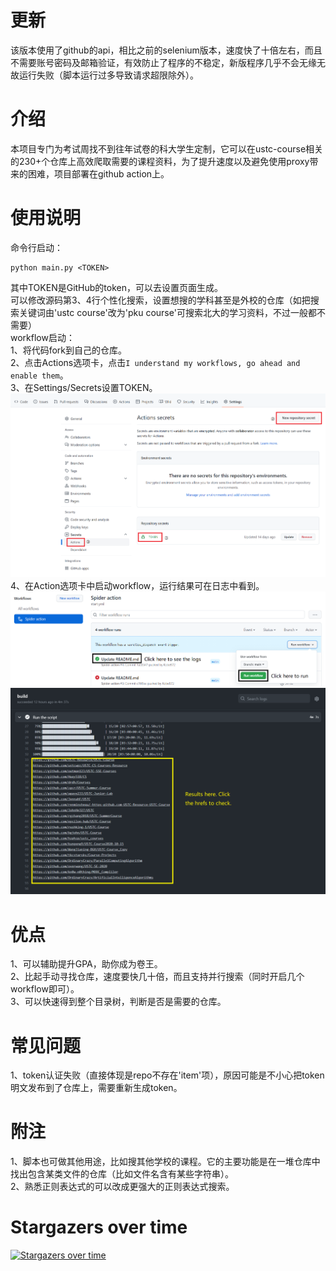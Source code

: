 # 更新
该版本使用了github的api，相比之前的selenium版本，速度快了十倍左右，而且不需要账号密码及邮箱验证，有效防止了程序的不稳定，新版程序几乎不会无缘无故运行失败（脚本运行过多导致请求超限除外）。
# 介绍
本项目专门为考试周找不到往年试卷的科大学生定制，它可以在ustc-course相关的230+个仓库上高效爬取需要的课程资料，为了提升速度以及避免使用proxy带来的困难，项目部署在github action上。  
# 使用说明
命令行启动：
```shell
python main.py <TOKEN>
```
其中TOKEN是GitHub的token，可以去设置页面生成。  
可以修改源码第3、4行个性化搜索，设置想搜的学科甚至是外校的仓库（如把搜索关键词由'ustc course'改为'pku course'可搜索北大的学习资料，不过一般都不需要）  
workflow启动：  
1、将代码fork到自己的仓库。  
2、点击Actions选项卡，点击`I understand my workflows, go ahead and enable them`。  
3、在Settings/Secrets设置TOKEN。  
![](img/secret.png)
4、在Action选项卡中启动workflow，运行结果可在日志中看到。
![](img/workflow.png)
![](img/log.png)
# 优点
1、可以辅助提升GPA，助你成为卷王。  
2、比起手动寻找仓库，速度要快几十倍，而且支持并行搜索（同时开启几个workflow即可）。  
3、可以快速得到整个目录树，判断是否是需要的仓库。
# 常见问题
1、token认证失败（直接体现是repo不存在'item'项），原因可能是不小心把token明文发布到了仓库上，需要重新生成token。
# 附注
1、脚本也可做其他用途，比如搜其他学校的课程。它的主要功能是在一堆仓库中找出包含某类文件的仓库（比如文件名含有某些字符串）。  
2、熟悉正则表达式的可以改成更强大的正则表达式搜索。

# Stargazers over time
[![Stargazers over time](https://starchart.cc/Kobe972/ustc-course-spider.svg)](https://starchart.cc/Kobe972/ustc-course-spider)
